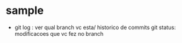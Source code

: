 # sample
* git log : ver qual branch vc esta/ historico de commits
git status: modificacoes que vc fez no branch
